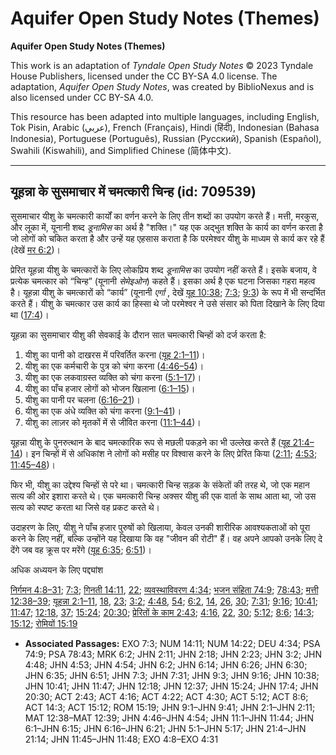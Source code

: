 # Aquifer Open Study Notes (Themes)

**Aquifer Open Study Notes (Themes)**

This work is an adaptation of *Tyndale Open Study Notes* © 2023 Tyndale House Publishers, licensed under the CC BY\-SA 4\.0 license. The adaptation, *Aquifer Open Study Notes*, was created by BiblioNexus and is also licensed under CC BY\-SA 4\.0\.

This resource has been adapted into multiple languages, including English, Tok Pisin, Arabic (عربي), French (Français), Hindi (हिंदी), Indonesian (Bahasa Indonesia), Portuguese (Português), Russian (Русский), Spanish (Español), Swahili (Kiswahili), and Simplified Chinese (简体中文).



--------------------------------

## यूहन्ना के सुसमाचार में चमत्कारी चिन्ह (id: 709539)

सुसमाचार यीशु के चमत्कारी कार्यों का वर्णन करने के लिए तीन शब्दों का उपयोग करते हैं। मत्ती, मरकुस, और लूका में, यूनानी शब्द *डूनामिस* का अर्थ है "शक्ति।" यह एक अद्भुत शक्ति के कार्य का वर्णन करता है जो लोगों को चकित करता है और उन्हें यह एहसास कराता है कि परमेश्वर यीशु के माध्यम से कार्य कर रहे हैं (देखें [मर 6:2](https://ref.ly/Mark6:2))।

प्रेरित यूहन्ना यीशु के चमत्कारों के लिए लोकप्रिय शब्द *डूनामिस* का उपयोग नहीं करते हैं। इसके बजाय, वे प्रत्येक चमत्कार को “चिन्ह” (यूनानी *सेमेइओन*) कहते हैं। इसका अर्थ है एक घटना जिसका गहरा महत्व है। यूहन्ना यीशु के चमत्कारों को “कार्य” (यूनानी *एर्गा* , देखें [यूह 10:38](https://ref.ly/John10:38); [7:3](https://ref.ly/John7:3); [9:3](https://ref.ly/John9:3)) के रूप में भी सन्दर्भित करते हैं। यीशु के चमत्कार उस कार्य का हिस्सा थे जो परमेश्वर ने उसे संसार को पिता दिखाने के लिए दिया था ([17:4](https://ref.ly/John17:4))।

यूहन्ना का सुसमाचार यीशु की सेवकाई के दौरान सात चमत्कारी चिन्हों को दर्ज करता है:

1. यीशु का पानी को दाखरस में परिवर्तित करना ([यूह 2:1–11](https://ref.ly/John2:1-John2:11))।
2. यीशु का एक कर्मचारी के पुत्र को चंगा करना ([4:46–54](https://ref.ly/John4:46-John4:54))।
3. यीशु का एक लकवाग्रस्त व्यक्ति को चंगा करना ([5:1–17](https://ref.ly/John5:1-John5:17))।
4. यीशु का पाँच हजार लोगों को भोजन खिलाना ([6:1–15](https://ref.ly/John6:1-John6:15))।
5. यीशु का पानी पर चलना ([6:16–21](https://ref.ly/John6:16-John6:21))।
6. यीशु का एक अंधे व्यक्ति को चंगा करना ([9:1–41](https://ref.ly/John9:1-John9:41))।
7. यीशु का लाज़र को मृतकों में से जीवित करना ([11:1–44](https://ref.ly/John11:1-John11:44))।

यूहन्ना यीशु के पुनरुत्थान के बाद चमत्कारिक रूप से मछली पकड़ने का भी उल्लेख करते हैं ([यूह 21:4–14](https://ref.ly/John21:4-John21:14))। इन चिन्हों में से अधिकांश ने लोगों को मसीह पर विश्वास करने के लिए प्रेरित किया ([2:11](https://ref.ly/John2:11); [4:53](https://ref.ly/John4:53); [11:45–48](https://ref.ly/John11:45-John11:48))।

फिर भी, यीशु का उद्देश्य चिन्हों से परे था। चमत्कारी चिन्ह सड़क के संकेतों की तरह थे, जो एक महान सत्य की ओर इशारा करते थे। एक चमत्कारी चिन्ह अक्सर यीशु की एक वार्ता के साथ आता था, जो उस सत्य को स्पष्ट करता था जिसे वह प्रकट करते थे।

उदाहरण के लिए, यीशु ने पाँच हजार पुरुषों को खिलाया, केवल उनकी शारीरिक आवश्यकताओं को पूरा करने के लिए नहीं, बल्कि उन्होंने यह दिखाया कि वह "जीवन की रोटी" हैं। वह अपने आपको उनके लिए दे देंगे जब वह क्रूस पर मरेंगे ([यूह 6:35](https://ref.ly/John6:35); [6:51](https://ref.ly/John6:51))।

अधिक अध्ययन के लिए पद्द्यांश

[निर्गमन 4:8–31](https://ref.ly/Exod4:8-Exod4:31); [7:3](https://ref.ly/Exod7:3); [गिनती 14:11](https://ref.ly/Num14:11), [22](https://ref.ly/Num14:22); [व्यवस्थाविवरण 4:34](https://ref.ly/Deut4:34); [भजन संहिता 74:9](https://ref.ly/Ps74:9); [78:43](https://ref.ly/Ps78:43); [मत्ती 12:38–39](https://ref.ly/Matt12:38-Matt12:39); [यूहन्ना 2:1–11](https://ref.ly/John2:1-John2:11), [18](https://ref.ly/John2:18), [23](https://ref.ly/John2:23); [3:2](https://ref.ly/John3:2); [4:48](https://ref.ly/John4:48), [54](https://ref.ly/John4:54); [6:2](https://ref.ly/John6:2), [14](https://ref.ly/John6:14), [26](https://ref.ly/John6:26), [30](https://ref.ly/John6:30); [7:31](https://ref.ly/John7:31); [9:16](https://ref.ly/John9:16); [10:41](https://ref.ly/John10:41); [11:47](https://ref.ly/John11:47); [12:18](https://ref.ly/John12:18), [37](https://ref.ly/John12:37); [15:24](https://ref.ly/John15:24); [20:30](https://ref.ly/John20:30); [प्रेरितों के काम 2:43](https://ref.ly/Acts2:43); [4:16](https://ref.ly/Acts4:16), [22](https://ref.ly/Acts4:22), [30](https://ref.ly/Acts4:30); [5:12](https://ref.ly/Acts5:12); [8:6](https://ref.ly/Acts8:6); [14:3](https://ref.ly/Acts14:3); [15:12](https://ref.ly/Acts15:12); [रोमियों 15:19](https://ref.ly/Rom15:19)

* **Associated Passages:** EXO 7:3; NUM 14:11; NUM 14:22; DEU 4:34; PSA 74:9; PSA 78:43; MRK 6:2; JHN 2:11; JHN 2:18; JHN 2:23; JHN 3:2; JHN 4:48; JHN 4:53; JHN 4:54; JHN 6:2; JHN 6:14; JHN 6:26; JHN 6:30; JHN 6:35; JHN 6:51; JHN 7:3; JHN 7:31; JHN 9:3; JHN 9:16; JHN 10:38; JHN 10:41; JHN 11:47; JHN 12:18; JHN 12:37; JHN 15:24; JHN 17:4; JHN 20:30; ACT 2:43; ACT 4:16; ACT 4:22; ACT 4:30; ACT 5:12; ACT 8:6; ACT 14:3; ACT 15:12; ROM 15:19; JHN 9:1–JHN 9:41; JHN 2:1–JHN 2:11; MAT 12:38–MAT 12:39; JHN 4:46–JHN 4:54; JHN 11:1–JHN 11:44; JHN 6:1–JHN 6:15; JHN 6:16–JHN 6:21; JHN 5:1–JHN 5:17; JHN 21:4–JHN 21:14; JHN 11:45–JHN 11:48; EXO 4:8–EXO 4:31

